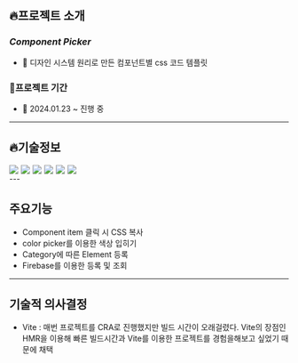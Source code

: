 ## 🔥프로젝트 소개

### _Component Picker_

- 📌 디자인 시스템 원리로 만든 컴포넌트별 css 코드 템플릿

### 📅프로젝트 기간

- 📍 2024.01.23 ~ 진행 중

---

## 🔥기술정보
<div style="display:flex; gap:5px; "> 
<img src="https://img.shields.io/badge/Vite-646CFF?style=for-the-badge&logo=Vite&logoColor=white"> 
<img src="https://img.shields.io/badge/react-444444?style=for-the-badge&logo=react&logoColor=#343533"> 
<img src="https://img.shields.io/badge/Redux-444444?style=for-the-badge&logo=Redux&logoColor=#764ABC">
<img src="https://img.shields.io/badge/reactquery-FF4154?style=for-the-badge&logo=reactquery&logoColor=white"> 
<img src="https://img.shields.io/badge/styledcomponents-DB7093?style=for-the-badge&logo=styledcomponents&logoColor=white">
  <img src="https://img.shields.io/badge/Firebase-0068FF?style=for-the-badge&logo=Firebase&logoColor=#FFCA28">
</div>
---

## 주요기능
- Component item 클릭 시 CSS 복사
- color picker를 이용한 색상 입히기
- Category에 따른 Element 등록
- Firebase를 이용한 등록 및 조회 

---

## 기술적 의사결정
- Vite : 매번 프로젝트를 CRA로 진행했지만 빌드 시간이 오래걸렸다. Vite의 장점인 HMR을 이용해 빠른 빌드시간과 Vite를 이용한 프로젝트를 경험을해보고 싶었기 때문에 채택


